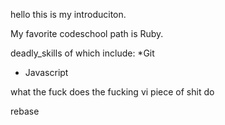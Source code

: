 hello this is my introduciton.

My favorite codeschool path is Ruby.

deadly_skills of which include:
*Git
* Javascript


what the fuck does the fucking vi piece of shit do

rebase
